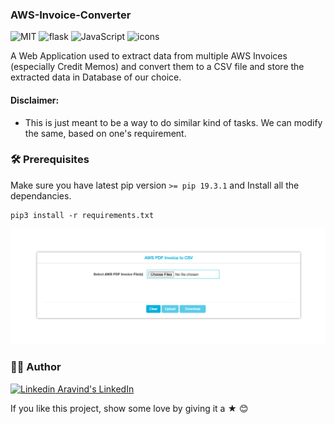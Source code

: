 ### AWS-Invoice-Converter

![MIT](https://img.shields.io/badge/License-MIT-628AFF?style=flat&logo=license)
![flask](https://img.shields.io/badge/build-Flask-FF6286?style=flat&logo=flask)
![JavaScript](https://img.shields.io/badge/using-JavaScript-FF8E63?style=flat&logo=javascript)
![icons](https://img.shields.io/badge/icons-fontawesome-EE85EE?style=flat&logo=font-awesome)

A Web Application used to extract data from multiple AWS Invoices (especially Credit Memos) and convert them to a CSV file and store the extracted data in Database of our choice.

#### Disclaimer:
- This is just meant to be a way to do similar kind of tasks. We can modify the same, based on one's requirement.

### 🛠 Prerequisites

Make sure you have latest pip version `>= pip 19.3.1` and Install all the dependancies.

```
pip3 install -r requirements.txt
```

![screenshot](AWS-Invoice-Converter.png)

### 👨‍🍳 Author

[![Linkedin](https://i.stack.imgur.com/gVE0j.png) Aravind's LinkedIn](https://www.linkedin.com/in/aravind-alpha)

If you like this project, show some love by giving it a ★ 😊
